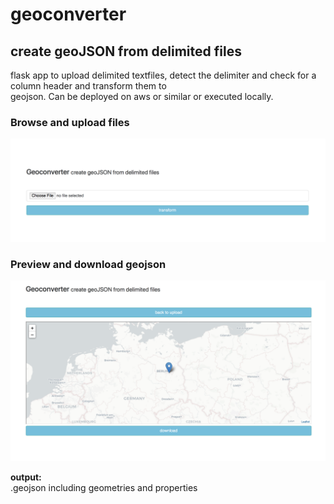# geoconverter
## create geoJSON from delimited files
  
flask app to upload delimited textfiles, detect the delimiter and check for a column header and transform them to  
geojson. Can be deployed on aws or similar or executed locally.

### Browse and upload files 

![ScreenShot](/static/img/upload.png)    

### Preview and download geojson  
![ScreenShot](/static/img/download.png)  

**output:**  
.geojson including geometries and properties  